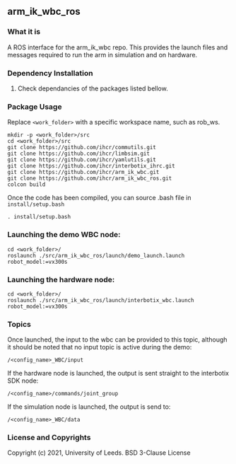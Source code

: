 arm_ik_wbc_ros
------

### What it is
A ROS interface for the arm_ik_wbc repo. This provides the launch files and messages required to run the arm in simulation and on hardware.

### Dependency Installation

1. Check dependancies of the packages listed bellow.

### Package Usage
Replace `<work_folder>` with a specific workspace name, such as rob_ws.
```
mkdir -p <work_folder>/src
cd <work_folder>/src
git clone https://github.com/ihcr/commutils.git
git clone https://github.com/ihcr/limbsim.git
git clone https://github.com/ihcr/yamlutils.git
git clone https://github.com/ihcr/interbotix_ihrc.git
git clone https://github.com/ihcr/arm_ik_wbc.git
git clone https://github.com/ihcr/arm_ik_wbc_ros.git
colcon build
```
Once the code has been compiled, you can source .bash file in `install/setup.bash`
```
. install/setup.bash
```

### Launching the demo WBC node:
```
cd <work_folder>/
roslaunch ./src/arm_ik_wbc_ros/launch/demo_launch.launch robot_model:=vx300s
```

### Launching the hardware node:
```
cd <work_folder>/
roslaunch ./src/arm_ik_wbc_ros/launch/interbotix_wbc.launch robot_model:=vx300s
```

### Topics
Once launched, the input to the wbc can be provided to this topic, although it should be noted that no input topic is active during the demo:
```
/<config_name>_WBC/input
```
If the hardware node is launched, the output is sent straight to the interbotix SDK node:
```
/<config_name>/commands/joint_group
```
If the simulation node is launched, the output is send to:
```
/<config_name>_WBC/data
```

### License and Copyrights

Copyright (c) 2021, University of Leeds.
BSD 3-Clause License
